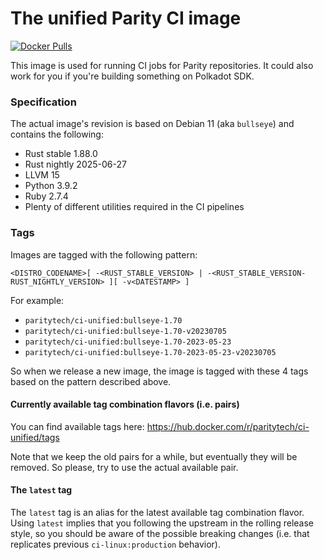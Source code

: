 # The unified Parity CI image

[![Docker Pulls](https://img.shields.io/docker/pulls/paritytech/ci-unified)](https://hub.docker.com/r/paritytech/ci-unified/tags)


This image is used for running CI jobs for Parity repositories. It could also work for you if you're building something on Polkadot SDK.

### Specification

The actual image's revision is based on Debian 11 (aka `bullseye`) and contains the following:

* Rust stable 1.88.0
* Rust nightly 2025-06-27
* LLVM 15
* Python 3.9.2
* Ruby 2.7.4
* Plenty of different utilities required in the CI pipelines

### Tags

Images are tagged with the following pattern:
```
<DISTRO_CODENAME>[ -<RUST_STABLE_VERSION> | -<RUST_STABLE_VERSION-RUST_NIGHTLY_VERSION> ][ -v<DATESTAMP> ]
```

For example:

* `paritytech/ci-unified:bullseye-1.70`
* `paritytech/ci-unified:bullseye-1.70-v20230705`
* `paritytech/ci-unified:bullseye-1.70-2023-05-23`
* `paritytech/ci-unified:bullseye-1.70-2023-05-23-v20230705`

So when we release a new image, the image is tagged with these 4 tags based on the pattern described above.

#### Currently available tag combination flavors (i.e. pairs)

You can find available tags here: https://hub.docker.com/r/paritytech/ci-unified/tags

Note that we keep the old pairs for a while, but eventually they will be removed. So please, try to use the actual available pair.

#### The `latest` tag

The `latest` tag is an alias for the latest available tag combination flavor. Using `latest` implies that you following the upstream in the rolling release style, so you should be aware of the possible breaking changes (i.e. that replicates previous `ci-linux:production` behavior).

